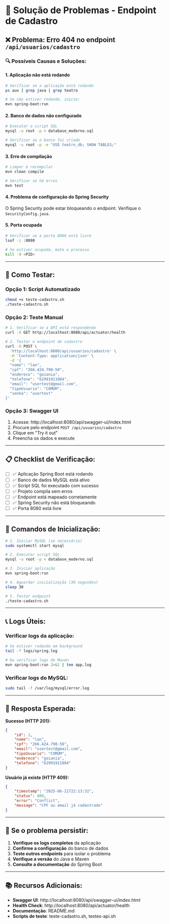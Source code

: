 # 🔧 Solução de Problemas - Endpoint de Cadastro

## ❌ Problema: Erro 404 no endpoint `/api/usuarios/cadastro`

### 🔍 **Possíveis Causas e Soluções:**

#### **1. Aplicação não está rodando**

```bash
# Verificar se a aplicação está rodando
ps aux | grep java | grep teatro

# Se não estiver rodando, inicie:
mvn spring-boot:run
```

#### **2. Banco de dados não configurado**

```bash
# Executar o script SQL
mysql -u root -p < database_moderno.sql

# Verificar se o banco foi criado
mysql -u root -p -e "USE teatro_db; SHOW TABLES;"
```

#### **3. Erro de compilação**

```bash
# Limpar e recompilar
mvn clean compile

# Verificar se há erros
mvn test
```

#### **4. Problema de configuração do Spring Security**

O Spring Security pode estar bloqueando o endpoint. Verifique o `SecurityConfig.java`.

#### **5. Porta ocupada**

```bash
# Verificar se a porta 8080 está livre
lsof -i :8080

# Se estiver ocupada, mate o processo
kill -9 <PID>
```

---

## 🧪 **Como Testar:**

### **Opção 1: Script Automatizado**

```bash
chmod +x teste-cadastro.sh
./teste-cadastro.sh
```

### **Opção 2: Teste Manual**

```bash
# 1. Verificar se a API está respondendo
curl -X GET http://localhost:8080/api/actuator/health

# 2. Testar o endpoint de cadastro
curl -X POST \
  'http://localhost:8080/api/usuarios/cadastro' \
  -H 'Content-Type: application/json' \
  -d '{
  "nome": "lan",
  "cpf": "266.424.790-50",
  "endereco": "goiania",
  "telefone": "62991911084",
  "email": "usertest@gmail.com",
  "tipoUsuario": "COMUM",
  "senha": "usertest"
}'
```

### **Opção 3: Swagger UI**

1. Acesse: http://localhost:8080/api/swagger-ui/index.html
2. Procure pelo endpoint `POST /api/usuarios/cadastro`
3. Clique em "Try it out"
4. Preencha os dados e execute

---

## 📋 **Checklist de Verificação:**

-   [ ] ✅ Aplicação Spring Boot está rodando
-   [ ] ✅ Banco de dados MySQL está ativo
-   [ ] ✅ Script SQL foi executado com sucesso
-   [ ] ✅ Projeto compila sem erros
-   [ ] ✅ Endpoint está mapeado corretamente
-   [ ] ✅ Spring Security não está bloqueando
-   [ ] ✅ Porta 8080 está livre

---

## 🚀 **Comandos de Inicialização:**

```bash
# 1. Iniciar MySQL (se necessário)
sudo systemctl start mysql

# 2. Executar script SQL
mysql -u root -p < database_moderno.sql

# 3. Iniciar aplicação
mvn spring-boot:run

# 4. Aguardar inicialização (30 segundos)
sleep 30

# 5. Testar endpoint
./teste-cadastro.sh
```

---

## 📞 **Logs Úteis:**

### **Verificar logs da aplicação:**

```bash
# Se estiver rodando em background
tail -f logs/spring.log

# Ou verificar logs do Maven
mvn spring-boot:run 2>&1 | tee app.log
```

### **Verificar logs do MySQL:**

```bash
sudo tail -f /var/log/mysql/error.log
```

---

## 🎯 **Resposta Esperada:**

**Sucesso (HTTP 201):**

```json
{
    "id": 2,
    "nome": "lan",
    "cpf": "266.424.790-50",
    "email": "usertest@gmail.com",
    "tipoUsuario": "COMUM",
    "endereco": "goiania",
    "telefone": "62991911084"
}
```

**Usuário já existe (HTTP 409):**

```json
{
    "timestamp": "2025-06-21T22:13:32",
    "status": 409,
    "error": "Conflict",
    "message": "CPF ou email já cadastrado"
}
```

---

## 🔧 **Se o problema persistir:**

1. **Verifique os logs completos** da aplicação
2. **Confirme a configuração** do banco de dados
3. **Teste outros endpoints** para isolar o problema
4. **Verifique a versão** do Java e Maven
5. **Consulte a documentação** do Spring Boot

---

## 📚 **Recursos Adicionais:**

-   **Swagger UI**: http://localhost:8080/api/swagger-ui/index.html
-   **Health Check**: http://localhost:8080/api/actuator/health
-   **Documentação**: README.md
-   **Scripts de teste**: teste-cadastro.sh, testes-api.sh
